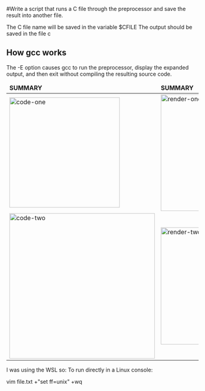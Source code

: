 #Write a script that runs a C file through the preprocessor and save the result into another file.

The C file name will be saved in the variable $CFILE
The output should be saved in the file c

## How gcc works
The -E option causes gcc to run the preprocessor, display the expanded output, and then exit without compiling the resulting source code.
<table>
	<thead>
		<td>
			<b>SUMMARY</b>
		</td>
		<td>
			<b>SUMMARY</b>
		</td>
	</thead>
	<tr>
		<td>
			<img width="289" alt="code-one" src="https://miro.medium.com/max/1400/1*eRUmU8AUTzVgHDJh5m50Qw.jpeg">
		</td>
		<td>
			<img width="306" alt="render-one" src="https://www3.ntu.edu.sg/home/ehchua/programming/cpp/images/CompilationProcess.png">
		</td>
	</tr>
	<tr>
		<td>
			<img width="381" alt="code-two" src="https://slidetodoc.com/presentation_image/1b46abb6cbee828587d12425094b5114/image-33.jpg">
		</td>
		<td>
			<img width="307" alt="render-two" src="https://cs.brown.edu/courses/csci1310/2020/assign/labs/assets/lab2-compilation.png">
		</td>
	</tr>
</table>

I was using the WSL so:
To run directly in a Linux console:

vim file.txt +"set ff=unix" +wq

